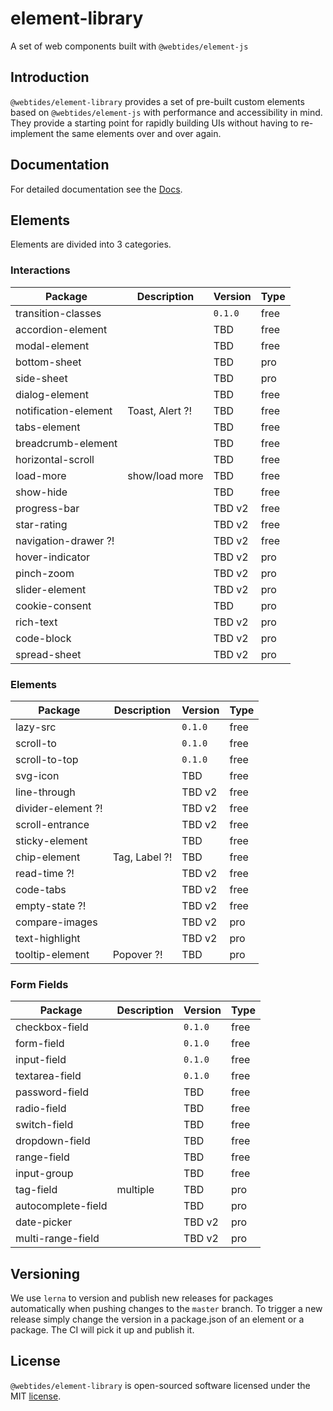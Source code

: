# element-library

A set of web components built with `@webtides/element-js`

## Introduction

`@webtides/element-library` provides a set of pre-built custom elements based on `@webtides/element-js` with performance and accessibility in mind. They provide a starting point for rapidly building UIs without having to re-implement the same elements over and over again.

## Documentation

For detailed documentation see the [Docs](docs/README.md).

## Elements

Elements are divided into 3 categories.

### Interactions

| Package              | Description     | Version | Type |
| -------------------- | --------------- | ------- | ---- |
| transition-classes    |                 | `0.1.0`     | free |
| accordion-element    |                 | TBD     | free |
| modal-element        |                 | TBD     | free |
| bottom-sheet         |                 | TBD     | pro  |
| side-sheet           |                 | TBD     | pro  |
| dialog-element       |                 | TBD     | free |
| notification-element | Toast, Alert ?! | TBD     | free |
| tabs-element         |                 | TBD     | free |
| breadcrumb-element   |                 | TBD     | free |
| horizontal-scroll    |                 | TBD     | free |
| load-more            | show/load more  | TBD     | free |
| show-hide            |                 | TBD     | free |
| progress-bar         |                 | TBD v2  | free |
| star-rating          |                 | TBD v2  | free |
| navigation-drawer ?! |                 | TBD v2  | free |
| hover-indicator      |                 | TBD v2  | pro  |
| pinch-zoom           |                 | TBD v2  | pro  |
| slider-element       |                 | TBD v2  | pro  |
| cookie-consent       |                 | TBD     | pro  |
| rich-text            |                 | TBD v2  | pro  |
| code-block           |                 | TBD v2  | pro  |
| spread-sheet         |                 | TBD v2  | pro  |

### Elements

| Package            | Description   | Version | Type |
| ------------------ | ------------- | ------- | ---- |
| lazy-src           |               | `0.1.0` | free |
| scroll-to          |               | `0.1.0` | free |
| scroll-to-top      |               | `0.1.0` | free |
| svg-icon           |               | TBD     | free |
| line-through       |               | TBD v2  | free |
| divider-element ?! |               | TBD v2  | free |
| scroll-entrance    |               | TBD v2  | free |
| sticky-element     |               | TBD     | free |
| chip-element       | Tag, Label ?! | TBD     | free |
| read-time ?!       |               | TBD v2  | free |
| code-tabs          |               | TBD v2  | free |
| empty-state ?!     |               | TBD v2  | free |
| compare-images     |               | TBD v2  | pro  |
| text-highlight     |               | TBD v2  | pro  |
| tooltip-element    | Popover ?!    | TBD     | pro  |

### Form Fields

| Package            | Description | Version | Type |
| ------------------ | ----------- | ------- | ---- |
| checkbox-field     |             | `0.1.0`     | free |
| form-field        |             | `0.1.0`     | free |
| input-field        |             | `0.1.0`     | free |
| textarea-field        |             | `0.1.0`     | free |
| password-field     |             | TBD     | free |
| radio-field        |             | TBD     | free |
| switch-field       |             | TBD     | free |
| dropdown-field     |             | TBD     | free |
| range-field        |             | TBD     | free |
| input-group        |             | TBD     | free |
| tag-field          | multiple    | TBD     | pro  |
| autocomplete-field |             | TBD     | pro  |
| date-picker        |             | TBD v2  | pro  |
| multi-range-field  |             | TBD v2  | pro  |

## Versioning

We use `lerna` to version and publish new releases for packages automatically when pushing changes to the `master` branch. To trigger a new release simply change the version in a package.json of an element or a package. The CI will pick it up and publish it.

## License

`@webtides/element-library` is open-sourced software licensed under the MIT [license](LICENSE).

